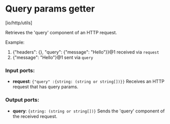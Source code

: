 # Query params getter

[io/http/utils]

Retrieves the 'query' component of an HTTP request.

Example:
1. {"headers": {}, "query": {"message": "Hello"}}@1 received via `request`
2. {"message": "Hello"}@1 sent via `query`

### Input ports:

* __request__: `{"query" :{string: (string or string[])}}`
    Receives an HTTP request that has query params.



### Output ports:

* __query__: `{string: (string or string[])}`
    Sends the 'query' component of the received request.



